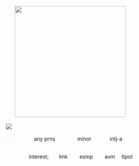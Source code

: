             
<img src="https://cdn.discordapp.com/attachments/1212682789695004713/1219943348215873637/gifmaker_me_1.gif?ex=660d23c7&is=65faaec7&hm=93d6d3a2677ef733623ccb61623f3583ae227a9ff01309362a83286555200ac2&" width="300px" height="300px">

                <img src="https://cdn.discordapp.com/attachments/1212682789695004713/1219946479192375296/Untitled10_20240320175306.png?ex=660d26b2&is=65fab1b2&hm=e2146e045d30bf56ee0c4940c4e4c73c3e529327d16beb407f63eab3f5a03076&">

    
                  any prns     minor     intj-a
      

                interest;  lmk   esmp   avm  ltpot 

<!--
**aroaceyinyang/aroaceyinyang** is a ✨ _special_ ✨ repository because its `README.md` (this file) appears on your GitHub profile.

Here are some ideas to get you started:

- 🔭 I’m currently working on ...
- 🌱 I’m currently learning ...
- 👯 I’m looking to collaborate on ...
- 🤔 I’m looking for help with ...
- 💬 Ask me about ...
- 📫 How to reach me: ...
- 😄 Pronouns: ...
- ⚡ Fun fact: ...
-->
